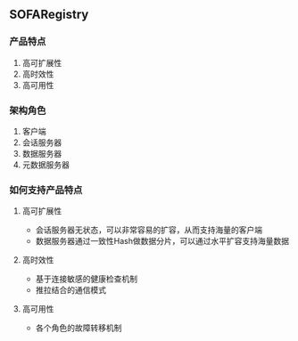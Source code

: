 ## SOFARegistry 


### 产品特点
1. 高可扩展性
2. 高时效性
3. 高可用性



### 架构角色
1. 客户端
2. 会话服务器
3. 数据服务器
4. 元数据服务器






### 如何支持产品特点
1. 高可扩展性
    * 会话服务器无状态，可以非常容易的扩容，从而支持海量的客户端
    * 数据服务器通过一致性Hash做数据分片，可以通过水平扩容支持海量数据

2. 高时效性
    * 基于连接敏感的健康检查机制
    * 推拉结合的通信模式

3. 高可用性
    * 各个角色的故障转移机制




